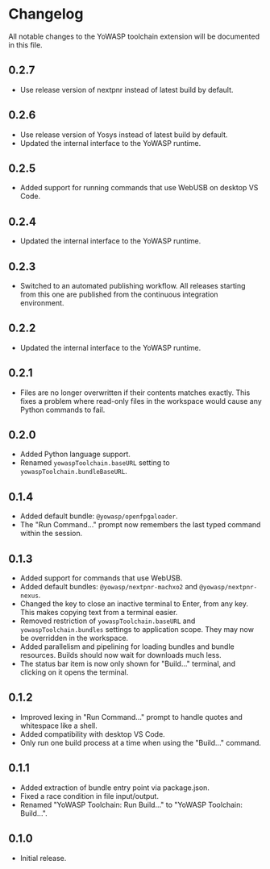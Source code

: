 # Changelog

All notable changes to the YoWASP toolchain extension will be documented in this file.

## 0.2.7

- Use release version of nextpnr instead of latest build by default.

## 0.2.6

- Use release version of Yosys instead of latest build by default.
- Updated the internal interface to the YoWASP runtime.

## 0.2.5

- Added support for running commands that use WebUSB on desktop VS Code.

## 0.2.4

- Updated the internal interface to the YoWASP runtime.

## 0.2.3

- Switched to an automated publishing workflow. All releases starting from this one are published from the continuous integration environment.

## 0.2.2

- Updated the internal interface to the YoWASP runtime.

## 0.2.1

- Files are no longer overwritten if their contents matches exactly. This fixes a problem where read-only files in the workspace would cause any Python commands to fail.

## 0.2.0

- Added Python language support.
- Renamed `yowaspToolchain.baseURL` setting to `yowaspToolchain.bundleBaseURL`.

## 0.1.4

- Added default bundle: `@yowasp/openfpgaloader`.
- The "Run Command..." prompt now remembers the last typed command within the session.

## 0.1.3

- Added support for commands that use WebUSB.
- Added default bundles: `@yowasp/nextpnr-machxo2` and `@yowasp/nextpnr-nexus`.
- Changed the key to close an inactive terminal to Enter, from any key. This makes copying text from a terminal easier.
- Removed restriction of `yowaspToolchain.baseURL` and `yowaspToolchain.bundles` settings to application scope. They may now be overridden in the workspace.
- Added parallelism and pipelining for loading bundles and bundle resources. Builds should now wait for downloads much less.
- The status bar item is now only shown for "Build..." terminal, and clicking on it opens the terminal.

## 0.1.2

- Improved lexing in "Run Command..." prompt to handle quotes and whitespace like a shell.
- Added compatibility with desktop VS Code.
- Only run one build process at a time when using the "Build..." command.

## 0.1.1

- Added extraction of bundle entry point via package.json.
- Fixed a race condition in file input/output.
- Renamed "YoWASP Toolchain: Run Build..." to "YoWASP Toolchain: Build...".

## 0.1.0

- Initial release.